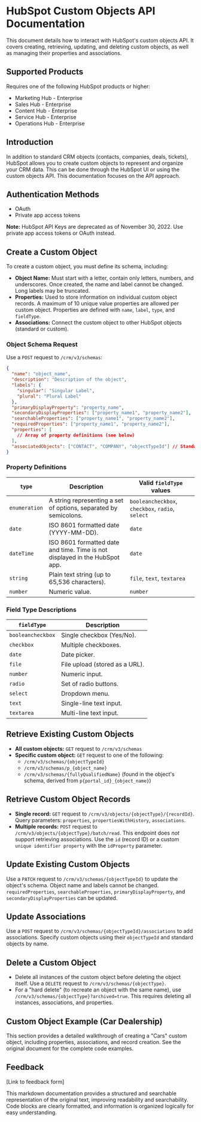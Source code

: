 # HubSpot Custom Objects API Documentation

This document details how to interact with HubSpot's custom objects API.  It covers creating, retrieving, updating, and deleting custom objects, as well as managing their properties and associations.

## Supported Products

Requires one of the following HubSpot products or higher:

* Marketing Hub - Enterprise
* Sales Hub - Enterprise
* Content Hub - Enterprise
* Service Hub - Enterprise
* Operations Hub - Enterprise

## Introduction

In addition to standard CRM objects (contacts, companies, deals, tickets), HubSpot allows you to create custom objects to represent and organize your CRM data. This can be done through the HubSpot UI or using the custom objects API. This documentation focuses on the API approach.


## Authentication Methods

* OAuth
* Private app access tokens

**Note:** HubSpot API Keys are deprecated as of November 30, 2022.  Use private app access tokens or OAuth instead.


## Create a Custom Object

To create a custom object, you must define its schema, including:

* **Object Name:**  Must start with a letter, contain only letters, numbers, and underscores.  Once created, the name and label cannot be changed. Long labels may be truncated.
* **Properties:**  Used to store information on individual custom object records.  A maximum of 10 unique value properties are allowed per custom object.  Properties are defined with `name`, `label`, `type`, and `fieldType`.
* **Associations:**  Connect the custom object to other HubSpot objects (standard or custom).


### Object Schema Request

Use a `POST` request to `/crm/v3/schemas`:

```json
{
  "name": "object_name",
  "description": "Description of the object",
  "labels": {
    "singular": "Singular Label",
    "plural": "Plural Label"
  },
  "primaryDisplayProperty": "property_name",
  "secondaryDisplayProperties": ["property_name1", "property_name2"],
  "searchableProperties": ["property_name1", "property_name2"],
  "requiredProperties": ["property_name1", "property_name2"],
  "properties": [
    // Array of property definitions (see below)
  ],
  "associatedObjects": ["CONTACT", "COMPANY", "objectTypeId"] // Standard objects or custom objectTypeIds
}
```

### Property Definitions

| `type`       | Description                                                              | Valid `fieldType` values             |
|--------------|--------------------------------------------------------------------------|--------------------------------------|
| `enumeration` | A string representing a set of options, separated by semicolons.          | `booleancheckbox`, `checkbox`, `radio`, `select` |
| `date`        | ISO 8601 formatted date (YYYY-MM-DD).                                   | `date`                               |
| `dateTime`    | ISO 8601 formatted date and time. Time is not displayed in the HubSpot app. | `date`                               |
| `string`      | Plain text string (up to 65,536 characters).                             | `file`, `text`, `textarea`             |
| `number`      | Numeric value.                                                           | `number`                              |


### Field Type Descriptions

| `fieldType`       | Description                                                                                                 |
|--------------------|-------------------------------------------------------------------------------------------------------------|
| `booleancheckbox` | Single checkbox (Yes/No).                                                                                   |
| `checkbox`        | Multiple checkboxes.                                                                                        |
| `date`            | Date picker.                                                                                               |
| `file`            | File upload (stored as a URL).                                                                               |
| `number`          | Numeric input.                                                                                             |
| `radio`           | Set of radio buttons.                                                                                       |
| `select`          | Dropdown menu.                                                                                             |
| `text`            | Single-line text input.                                                                                      |
| `textarea`        | Multi-line text input.                                                                                       |


## Retrieve Existing Custom Objects

* **All custom objects:** `GET` request to `/crm/v3/schemas`
* **Specific custom object:** `GET` request to one of the following:
    * `/crm/v3/schemas/{objectTypeId}`
    * `/crm/v3/schemas/p_{object_name}`
    * `/crm/v3/schemas/{fullyQualifiedName}`  (found in the object's schema, derived from `p{portal_id}_{object_name}`)


## Retrieve Custom Object Records

* **Single record:** `GET` request to `/crm/v3/objects/{objectType}/{recordId}`.  Query parameters: `properties`, `propertiesWithHistory`, `associations`.
* **Multiple records:** `POST` request to `/crm/v3/objects/{objectType}/batch/read`.  This endpoint does *not* support retrieving associations.  Use the `id` (record ID) or a custom `unique identifier property` with the `idProperty` parameter.


## Update Existing Custom Objects

Use a `PATCH` request to `/crm/v3/schemas/{objectTypeId}` to update the object's schema.  Object name and labels cannot be changed.  `requiredProperties`, `searchableProperties`, `primaryDisplayProperty`, and `secondaryDisplayProperties` can be updated.


## Update Associations

Use a `POST` request to `/crm/v3/schemas/{objectTypeId}/associations` to add associations.  Specify custom objects using their `objectTypeId` and standard objects by name.


## Delete a Custom Object

* Delete all instances of the custom object before deleting the object itself.  Use a `DELETE` request to `/crm/v3/schemas/{objectType}`.
* For a "hard delete" (to recreate an object with the same name), use `/crm/v3/schemas/{objectType}?archived=true`.  This requires deleting all instances, associations, and properties.


## Custom Object Example (Car Dealership)

This section provides a detailed walkthrough of creating a "Cars" custom object, including properties, associations, and record creation.  See the original document for the complete code examples.


## Feedback

[Link to feedback form]


This markdown documentation provides a structured and searchable representation of the original text, improving readability and searchability.  Code blocks are clearly formatted, and information is organized logically for easy understanding.
